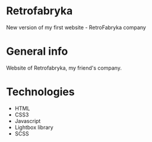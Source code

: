 # Retrofabryka
New version of my first website - RetroFabryka company
# General info
Website of Retrofabryka, my friend's company.
# Technologies
+ HTML
+ CSS3
+ Javascript
+ Lightbox library
+ SCSS
